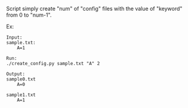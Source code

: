 Script simply create "num" of "config" files with the value of "keyword" from 0 to "num-1".

Ex: 

    Input:
    sample.txt:
        A=1

    Run:
    ./create_config.py sample.txt "A" 2

    Output:
    sample0.txt
        A=0

    sample1.txt
        A=1

